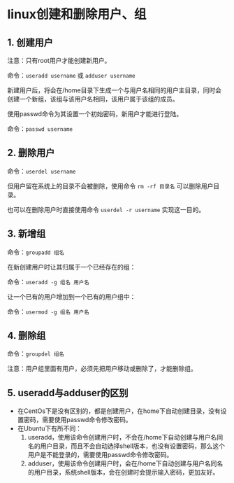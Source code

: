 # linux创建和删除用户、组

## 1. 创建用户
注意：只有root用户才能创建新用户。

命令：`useradd username` 或 `adduser username`

新建用户后，将会在/home目录下生成一个与用户名相同的用户主目录，同时会创建一个新组，该组与该用户名相同，该用户属于该组的成员。

使用passwd命令为其设置一个初始密码，新用户才能进行登陆。

命令：`passwd username`

## 2. 删除用户
命令：`userdel username`

但用户留在系统上的目录不会被删除，使用命令 `rm -rf 目录名` 可以删除用户目录。

也可以在删除用户时直接使用命令 `userdel -r username` 实现这一目的。

## 3. 新增组
命令：`groupadd 组名`

在新创建用户时让其归属于一个已经存在的组：

命令：`useradd -g 组名 用户名`

让一个已有的用户增加到一个已有的用户组中：

命令：`usermod -g 组名 用户名`

## 4. 删除组
命令：`groupdel 组名`

注意：用户组里面有用户，必须先把用户移动或删除了，才能删除组。

## 5. useradd与adduser的区别
- 在CentOs下是没有区别的，都是创建用户，在home下自动创建目录，没有设置密码，需要使用passwd命令修改密码。
- 在Ubuntu下有所不同：
  1. useradd，使用该命令创建用户时，不会在/home下自动创建与用户名同名的用户目录，而且不会自动选择shell版本，也没有设置密码，那么这个用户是不能登录的，需要使用passwd命令修改密码。
  2. adduser，使用该命令创建用户时，会在/home下自动创建与用户名同名的用户目录，系统shell版本，会在创建时会提示输入密码，更加友好。
 
